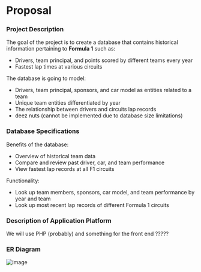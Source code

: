 # Proposal

### Project Description
The goal of the project is to create a database that contains historical information pertaining to **Formula 1** such as:
- Drivers, team principal, and points scored by different teams every year
- Fastest lap times at various circuits

The database is going to model:
- Drivers, team principal, sponsors, and car model as entities related to a team
- Unique team entities differentiated by year
- The relationship between drivers and circuits lap records
- deez nuts (cannot be implemented due to database size limitations)

### Database Specifications
Benefits of the database: 
- Overview of historical team data
- Compare and review past driver, car, and team performance
- View fastest lap records at all F1 circuits

Functionality: 
- Look up team members, sponsors, car model, and team performance by year and team
- Look up most recent lap records of different Formula 1 circuits

### Description of Application Platform
We will use PHP (probably) and something for the front end ?????

### ER Diagram

![image](https://media.github.students.cs.ubc.ca/user/20701/files/9e1b7af9-15ef-4026-a887-e010950f8bec)

